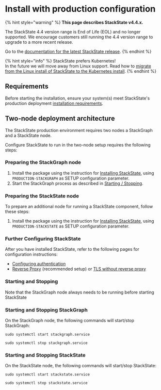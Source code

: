 # Install with production configuration

{% hint style="warning" %}
**This page describes StackState v4.4.x.**

The StackState 4.4 version range is End of Life (EOL) and no longer supported. We encourage customers still running the 4.4 version range to upgrade to a more recent release.

Go to the [documentation for the latest StackState release](https://docs.stackstate.com/setup/installation/linux_install/production-installation).
{% endhint %}

{% hint style="info" %}
StackState prefers Kubernetes!  
In the future we will move away from Linux support. Read how to [migrate from the Linux install of StackState to the Kubernetes install](../kubernetes_install/migrate_from_linux.md).
{% endhint %}

## Requirements

Before starting the installation, ensure your system\(s\) meet StackState's production deployment [installation requirements](../../requirements.md).

## Two-node deployment architecture

The StackState production environment requires two nodes a StackGraph and a StackState node.

Configure StackState to run in the two-node setup requires the following steps:

### Preparing the StackGraph node

1. Install the package using the instruction for [Installing StackState](install_stackstate.md), using `PRODUCTION-STACKGRAPH` as SETUP configuration parameter.
2. Start the StackGraph process as described in [Starting / Stopping](production-installation.md#starting-and-stopping).

### Preparing the StackState node

To prepare an additional node for running a StackState component, follow these steps:

1. Install the package using the instruction for [Installing StackState](install_stackstate.md), using `PRODUCTION-STACKSTATE` as SETUP configuration parameter.

### Further Configuring StackState

After you have installed StackState, refer to the following pages for configuration instructions:

* [Configuring authentication](../../../configure/security/authentication/authentication_options.md)
* [Reverse Proxy](reverse_proxy.md) \(recommended setup\) or [TLS without reverse proxy](how_to_setup_tls_without_reverse_proxy.md)

### Starting and Stopping

Note that the StackGraph node always needs to be running before starting StackState

### Starting and Stopping StackGraph

On the StackGraph node, the following commands will start/stop StackGraph:

`sudo systemctl start stackgraph.service`

`sudo systemctl stop stackgraph.service`

### Starting and Stopping StackState

On the StackState node, the following commands will start/stop StackState:

`sudo systemctl start stackstate.service`

`sudo systemctl stop stackstate.service`

